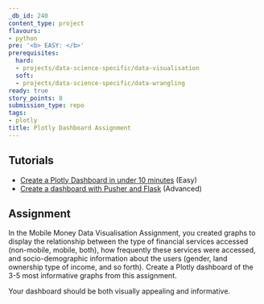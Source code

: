 ```yaml
---
_db_id: 240
content_type: project
flavours:
- python
pre: '<b> EASY: </b>'
prerequisites:
  hard:
  - projects/data-science-specific/data-visualisation
  soft:
  - projects/data-science-specific/data-wrangling
ready: true
story_points: 8
submission_type: repo
tags:
- plotly
title: Plotly Dashboard Assignment
---
```


## Tutorials

- [Create a Plotly Dashboard in under 10 minutes](https://moderndata.plot.ly/create-a-plotly-dashboards-in-under-10-minutes/) (Easy)
- [Create a dashboard with Pusher and Flask](https://pusher.com/tutorials/live-dashboard-python) (Advanced)

## Assignment

In the Mobile Money Data Visualisation Assignment, you created graphs to display the relationship between the type of financial services accessed (non-mobile, mobile, both), how frequently these services were accessed, and socio-demographic information about the users (gender, land ownership type of income, and so forth). Create a Plotly dashboard of the 3-5 most informative graphs from this assignment.

Your dashboard should be both visually appealing and informative.